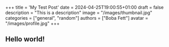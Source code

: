 +++
title = 'My Test Post'
date = 2024-04-25T19:00:55+01:00
draft = false
description = "This is a description"
image = "/images/thumbnail.jpg"
categories = ["general", "random"]
authors = ["Boba Fett"]
avatar = "/images/profile.jpg"
+++

## Hello world!
